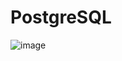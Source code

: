 # PostgreSQL

![image](https://github.com/tvgVita69/ScyPY/assets/98489171/8ef205e7-e3c2-4098-af2d-ce307c591bf9)
